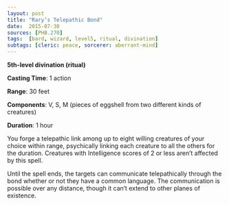 ```yaml
---
layout: post
title: "Rary’s Telepathic Bond"
date:  2015-07-30
sources: [PHB.270]
tags:  [bard, wizard, level5, ritual, divination]
subtags: [cleric: peace, sorcerer: aberrant-mind]
---
```


**5th-level divination (ritual)**

**Casting Time**: 1 action

**Range**: 30 feet

**Components**: V, S, M (pieces of eggshell from two different kinds of creatures)

**Duration**: 1 hour

You forge a telepathic link among up to eight willing creatures of your choice within range, psychically linking each creature to all the others for the duration. Creatures with Intelligence scores of 2 or less aren’t affected by this spell.

Until the spell ends, the targets can communicate telepathically through the bond whether or not they have a common language. The communication is possible over any distance, though it can’t extend to other planes of existence.
